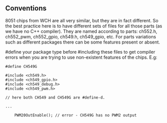 ## Conventions

8051 chips from WCH are all very similar, but they are in fact different.
So the best practice here is to have different sets of files for all those parts (as we have no C++ compiler).
They are named according to parts: ch552.h, ch552_pwm, ch552_gpio, ch549.h, ch549_gpio, etc.
For parts variations such as different packages there can be some features present or
absent. 

#define your package type before #including these files to get compiler errors when you are trying
to use non-existent features of the chips. E.g:

```
#define CH549G

#include <ch549.h>
#include <ch549_gpio.h>
#include <ch549_debug.h>
#include <ch549_pwm.h>

// here both CH549 and CH549G are #define-d. 

...

    PWM20OutEnable(); // error - CH549G has no PWM2 output


